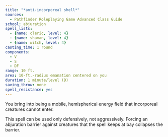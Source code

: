 ```yaml
---
title: "*anti-incorporeal shell*"
sources:
  - Pathfinder Roleplaying Game Advanced Class Guide
school: abjuration
spell_lists:
  - {name: cleric, level: 4}
  - {name: shaman, level: 4}
  - {name: witch, level: 4}
casting_time: 1 round
components:
  - V
  - S
  - DF
range: 10 ft.
area: 10-ft.-radius emanation centered on you
duration: 1 minute/level (D)
saving_throw: none
spell_resistance: yes
---
```


You bring into being a mobile, hemispherical energy field that incorporeal creatures cannot enter.

This spell can be used only defensively, not aggressively. Forcing an abjuration barrier against creatures that the spell keeps at bay collapses the barrier.


